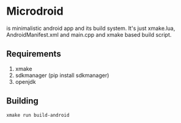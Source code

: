 # Microdroid
is minimalistic android app and its build system.
It's just xmake.lua, AndroidManifest.xml and main.cpp
and xmake based build script.

## Requirements
1. xmake
1. sdkmanager (pip install sdkmanager)
1. openjdk

## Building
`xmake run build-android`
